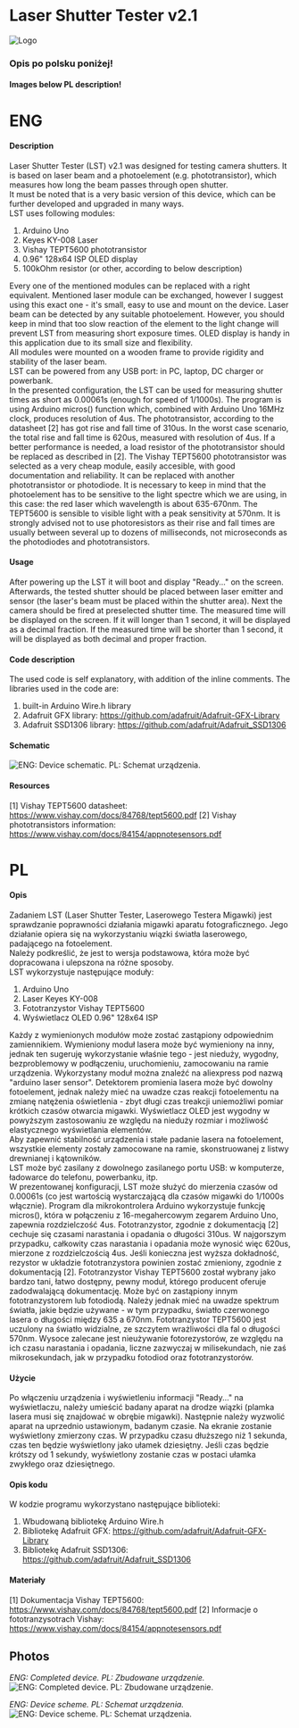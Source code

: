 # Laser Shutter Tester v2.1   
![Logo](/images/LaserShutterTesterLogo.png)
### Opis po polsku poniżej!
#### Images below PL description!
# ENG
#### Description
Laser Shutter Tester (LST) v2.1 was designed for testing camera shutters. It is based on laser beam and a photoelement (e.g. phototransistor), which measures how long the beam passes through open shutter.   
It must be noted that is a very basic version of this device, which can be further developed and upgraded in many ways.  
LST uses following modules:
1. Arduino Uno
2. Keyes KY-008 Laser
3. Vishay TEPT5600 phototransistor
4. 0.96" 128x64 ISP OLED display
5. 100kOhm resistor (or other, according to below description)  

Every one of the mentioned modules can be replaced with a right equivalent. Mentioned laser module can be exchanged, however I suggest using this exact one - it's small, easy to use and mount on the device. Laser beam can be detected by any suitable photoelement. However, you should keep in mind that too slow reaction of the element to the light change will prevent LST from measuring short exposure times. OLED display is handy in this application due to its small size and flexibility.  
All modules were mounted on a wooden frame to provide rigidity and stability of the laser beam.  
LST can be powered from any USB port: in PC, laptop, DC charger or powerbank.  
In the presented configuration, the LST can be used for measuring shutter times as short as 0.00061s (enough for speed of 1/1000s). The program is using Arduino micros() function which, combined with Arduino Uno 16MHz clock, produces resolution of 4us. The phototransistor, according to the datasheet [2] has got rise and fall time of 310us. In the worst case scenario, the total rise and fall time is 620us, measured with resolution of 4us. If a better performance is needed, a load resistor of the phototransistor should be replaced as described in [2].
The Vishay TEPT5600 phototransistor was selected as a very cheap module, easily accesible, with good documentation and reliability. It can be replaced with another phototransistor or photodiode. It is necessary to keep in mind that the photoelement has to be sensitive to the light spectre which we are using, in this case: the red laser which wavelength is about 635-670nm. The TEPT5600 is sensible to visible light with a peak sensitivity at 570nm.
It is strongly advised not to use photoresistors as their rise and fall times are usually between several up to dozens of milliseconds, not microseconds as the photodiodes and phototransistors.

#### Usage
After powering up the LST it will boot and display "Ready..." on the screen. Afterwards, the tested shutter should be placed between laser emitter and sensor (the laser's beam must be placed within the shutter area). Next the camera should be fired at preselected shutter time. The measured time will be displayed on the screen. If it will longer than 1 second, it will be displayed as a decimal fraction. If the measured time will be shorter than 1 second, it will be displayed as both decimal and proper fraction.
  
#### Code description
The used code is self explanatory, with addition of the inline comments.
The libraries used in the code are:
1. built-in Arduino Wire.h library
2. Adafruit GFX library: https://github.com/adafruit/Adafruit-GFX-Library
3. Adafruit SSD1306 library: https://github.com/adafruit/Adafruit_SSD1306  
  
#### Schematic
![ENG: Device schematic. PL: Schemat urządzenia.](/images/laser2_bb.png) 
  
#### Resources
[1] Vishay TEPT5600 datasheet: https://www.vishay.com/docs/84768/tept5600.pdf
[2] Vishay phototransistors information: https://www.vishay.com/docs/84154/appnotesensors.pdf

# PL
#### Opis
Zadaniem LST (Laser Shutter Tester, Laserowego Testera Migawki) jest sprawdzanie poprawności działania migawki aparatu fotograficznego. Jego działanie opiera się na wykorzystaniu wiązki światła laserowego, padającego na fotoelement.  
Należy podkreślić, że jest to wersja podstawowa, która może być dopracowana i ulepszona na różne sposoby.  
LST wykorzystuje następujące moduły:
1. Arduino Uno
2. Laser Keyes KY-008
3. Fototranzystor Vishay TEPT5600
4. Wyświetlacz OLED 0.96" 128x64 ISP

Każdy z wymienionych modułów może zostać zastąpiony odpowiednim zamiennikiem. Wymieniony moduł lasera może być wymieniony na inny, jednak ten sugeruję wykorzystanie właśnie tego - jest nieduży, wygodny, bezproblemowy w podłączeniu, uruchomieniu, zamocowaniu na ramie urządzenia. Wykorzystany moduł można znaleźć na aliexpress pod nazwą "arduino laser sensor". Detektorem promienia lasera może być dowolny fotoelement, jednak należy mieć na uwadze czas reakcji fotoelementu na zmianę natężenia oświetlenia - zbyt długi czas treakcji uniemożliwi pomiar krótkich czasów otwarcia migawki. Wyświetlacz OLED jest wygodny w powyższym zastosowaniu ze względu na nieduży rozmiar i możliwość elastycznego wyświetlania elementów.  
Aby zapewnić stabilność urządzenia i stałe padanie lasera na fotoelement, wszystkie elementy zostały zamocowane na ramie, skonstruowanej z listwy drewnianej i kątowników.  
LST może być zasilany z dowolnego zasilanego portu USB: w komputerze, ładowarce do telefonu, powerbanku, itp.  
W prezentowanej konfiguracji, LST może służyć do mierzenia czasów od 0.00061s (co jest wartością wystarczającą dla czasów migawki do 1/1000s włącznie). Program dla mikrokontrolera Arduino wykorzystuje funkcję micros(), która w połączeniu z 16-megahercowym zegarem Arduino Uno, zapewnia rozdzielczość 4us. Fototranzystor, zgodnie z dokumentacją [2] cechuje się czasami narastania i opadania o długości 310us. W najgorszym przypadku, całkowity czas narastania i opadania może wynosić więc 620us, mierzone z rozdzielczością 4us. Jeśli konieczna jest wyższa dokładność, rezystor w układzie fototranzystora powinien zostać zmieniony, zgodnie z dokumentacją [2].
Fototranzystor Vishay TEPT5600 został wybrany jako bardzo tani, łatwo dostępny, pewny moduł, którego producent oferuje zadodwalającą dokumentację. Może być on zastąpiony innym fototranzystorem lub fotodiodą. Należy jednak mieć na uwadze spektrum światła, jakie będzie używane - w tym przypadku, światło czerwonego lasera o długości między 635 a 670nm. Fototranzystor TEPT5600 jest uczulony na światło widzialne, ze szczytem wrażliwości dla fal o długości 570nm.
Wysoce zalecane jest nieużywanie fotorezystorów, ze względu na ich czasu narastania i opadania, liczne zazwyczaj w milisekundach, nie zaś mikrosekundach, jak w przypadku fotodiod oraz fototranzystorów.
  
#### Użycie
Po włączeniu urządzenia i wyświetleniu informacji "Ready..." na wyświetlaczu, należy umieścić badany aparat na drodze wiązki (plamka lasera musi się znajdować w obrębie migawki). Następnie należy wyzwolić aparat na uprzednio ustawionym, badanym czasie. Na ekranie zostanie wyświetlony zmierzony czas. W przypadku czasu dłuższego niż 1 sekunda, czas ten będzie wyświetlony jako ułamek dziesiętny. Jeśli czas będzie krótszy od 1 sekundy, wyświetlony zostanie czas w postaci ułamka zwykłego oraz dziesiętnego.  
  
#### Opis kodu
W kodzie programu wykorzystano następujące biblioteki:
1. Wbudowaną bibliotekę Arduino Wire.h
2. Bibliotekę Adafruit GFX: https://github.com/adafruit/Adafruit-GFX-Library
3. Bibliotekę Adafruit SSD1306: https://github.com/adafruit/Adafruit_SSD1306
  
#### Materiały
[1] Dokumentacja Vishay TEPT5600: https://www.vishay.com/docs/84768/tept5600.pdf
[2] Informacje o fototranzysotrach Vishay: https://www.vishay.com/docs/84154/appnotesensors.pdf
  
## Photos
  
_ENG: Completed device. PL: Zbudowane urządzenie._  
![ENG: Completed device. PL: Zbudowane urządzenie.](/images/LST.png)  
  
_ENG: Device scheme. PL: Schemat urządzenia._  
![ENG: Device scheme. PL: Schemat urządzenia.](/images/laser_bb.png)  

